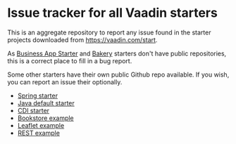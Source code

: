 # Issue tracker for all Vaadin starters

This is an aggregate repository to report any issue found in the starter projects downloaded from https://vaadin.com/start.

As [Business App Starter](https://vaadin.com/docs/business-app/overview.html) and [Bakery](https://vaadin.com/docs/bakeryflow/overview.html) starters don't have public repositories, this is a correct place to fill in a bug report.

Some other starters have their own public Github repo available. If you wish, you can report an issue their optionally.

- [Spring starter](https://github.com/vaadin/skeleton-starter-flow-spring)
- [Java default starter](https://github.com/vaadin/skeleton-starter-flow)
- [CDI starter](https://github.com/vaadin/skeleton-starter-flow-cdi)
- [Bookstore example](https://github.com/vaadin/bookstore-example)
- [Leaflet example](https://github.com/vaadin/vaadin-leaflet-example)
- [REST example](https://github.com/vaadin/vaadin-rest-example)
